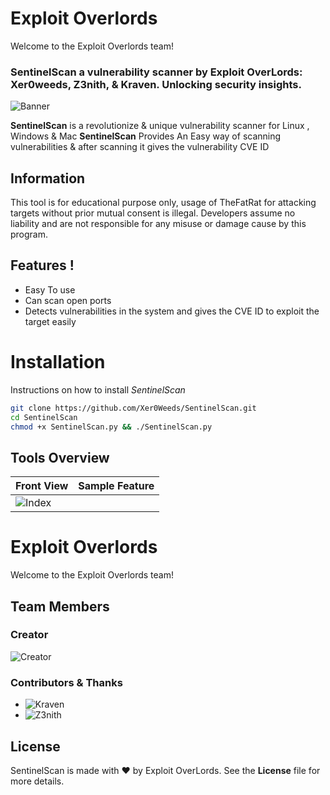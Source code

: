 # Exploit Overlords

Welcome to the Exploit Overlords team!



### SentinelScan a vulnerability scanner by Exploit OverLords: Xer0weeds, Z3nith, & Kraven. Unlocking security insights.

![Banner](https://drive.google.com/file/d/1h2sfUeDWDHxvA_akCQ-lU1nSbMxt_3K4/view?usp=drive_link)

**SentinelScan** is a revolutionize & unique vulnerability scanner for Linux , Windows & Mac **SentinelScan** Provides An Easy way of scanning vulnerabilities & after scanning it gives the vulnerability CVE ID 
 
 ## Information
 This tool is for educational purpose only, usage of TheFatRat for attacking targets without prior mutual consent is illegal.
Developers assume no liability and are not responsible for any misuse or damage cause by this program.

 ## Features !
 - Easy To use
 - Can scan open ports
 - Detects vulnerabilities in the system and gives the CVE ID 
   to exploit the target easily

# Installation
Instructions on how to install *SentinelScan*
```bash
git clone https://github.com/Xer0Weeds/SentinelScan.git
cd SentinelScan
chmod +x SentinelScan.py && ./SentinelScan.py
```

## Tools Overview
| Front View | Sample Feature	|
| ------------  | ------------ |
|![Index](https://drive.google.com/file/d/1Fq6ESyVeGlP87NEfIF482DItMnUU80RH/view?usp=drive_link)


# Exploit Overlords

Welcome to the Exploit Overlords team!

## Team Members

### Creator
![Creator](https://drive.google.com/file/d/1eQ-OOybRfs6pIyBWi0-gvXgoi-FdqgrP/view?usp=drive_link)

### Contributors & Thanks
- ![Kraven](https://drive.google.com/file/d/1t0oB1oBU8I_JmRL8d3RSENgvZ6jSUKn9/view?usp=drive_link)
- ![Z3nith](https://drive.google.com/file/d/1t0oB1oBU8I_JmRL8d3RSENgvZ6jSUKn9/view?usp=drive_link)


## License
SentinelScan is made with ❤️ by Exploit OverLords. See the **License** file for more details.



